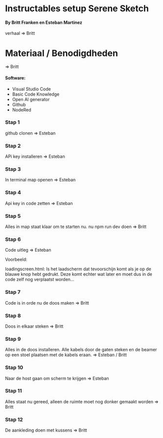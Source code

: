 # Instructables setup Serene Sketch

#### By Britt Franken en Esteban Martinez

verhaal => Britt

# Materiaal / Benodigdheden

=> Britt
#### Software:
- Visual Studio Code
- Basic Code Knowledge
- Open AI generator
- Github
- NodeRed

### Stap 1

github clonen => Esteban

### Stap 2

APi key installeren => Esteban

### Stap 3

In terminal map openen => Esteban

### Stap 4

Api key in code zetten => Esteban

### Stap 5

Alles in map staat klaar om te starten nu.
nu npm run dev doen => Britt

### Stap 6

Code uitleg => Esteban

Voorbeeld:

loadingscreen.html:
Is het laadscherm dat tevoorschijn komt als je op de blauwe knop hebt gedrukt. Deze komt echter wat later en moet dus in de code zelf nog verplaatst worden...

### Stap 7

Code is in orde nu de doos maken => Britt

### Stap 8

Doos in elkaar steken => Britt

### Stap 9

Alles in de doos installeren. Alle kabels door de gaten steken en de beamer op een stoel plaatsen met de kabels eraan.
=> Esteban / Britt

### Stap 10

Naar de host gaan om scherm te krijgen => Esteban

### Stap 11

Alles staat nu gereed, alleen de ruimte moet nog donker gemaakt worden => Britt

### Stap 12

De aankleding doen met kussens => Britt
